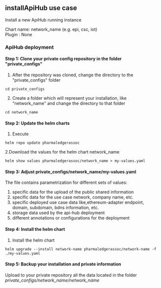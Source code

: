 

## installApiHub use case

Install a new ApiHub running instance

Chart name: network_name (e.g. epi, csc, iot)<br/>
Plugin : None

### ApiHub deployment

#### Step 1: Clone your private config repository in the folder "private_configs"


1. After the repository was cloned, change the directory to the "private_configs" folder
```shell
cd private_configs
```
2. Create a folder which will represent your installation, like "network_name" and change the directory to that folder
```shell
cd network_name
```

#### Step 2: Update the helm charts

1. Execute
```shell
helm repo update pharmaledgerassoc
```

2.Download the values for the helm chart network_name
```shell
helm show values pharmaledgerassoc/network_name > my-values.yaml
```


#### Step 3: Adjust private_configs/network_name/my-values.yaml

The file contains parametrization for different sets of values:
1. specific data for the upload of the public shared information
2. specific data for the use case network, company name, etc.
3. specific deployed use case data like,ethereum-adapter endpoint, domain, subdomain, bdns information, etc.
4. storage data used by the api-hub deployment
5. different annotations or configurations for the deployment

#### Step 4: Install the helm chart

1. Install the helm chart
```shell
helm upgrade --install network-name pharmaledgerassoc/network-name -f ./my-values.yaml
```

#### Step 5: Backup your installation and private information

Upload to your private repository all the data located in the folder _private_configs/network_name/network_name_



